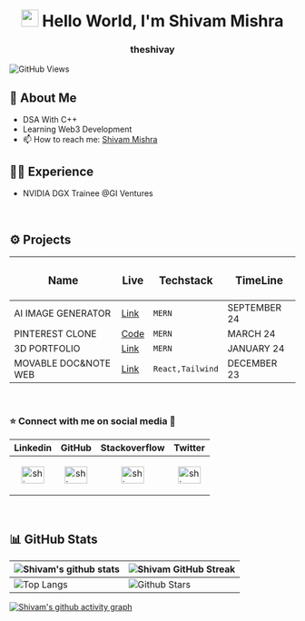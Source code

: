 <h1 align="center"><img src="https://emojis.slackmojis.com/emojis/images/1531849430/4246/blob-sunglasses.gif?1531849430" width="30"/> Hello World, I'm Shivam Mishra</h1>
<h3 align="center">theshivay</h3>



![GitHub Views](https://komarev.com/ghpvc/?username=theshivay&color=blueviolet)

<h2 align="left">👋 About Me</h2>

- DSA With C++
- Learning Web3 Development
- 📫 How to reach me: [Shivam Mishra](https://www.linkedin.com/in/shivam-mishra-a06654258/)


<h2 align="left">🙎‍♂️ Experience</h2>

- NVIDIA DGX Trainee @GI Ventures
<br>



<h2>⚙️ Projects  </h2>

| <h3>Name</h3> | <h3>Live</h3> | <h3>Techstack</h3> | <h3>TimeLine</h3> |
|-----------|-----------|-----------|-----------|
|AI IMAGE GENERATOR| [Link](https://ai-image-generator-org.netlify.app/) | ```MERN```| SEPTEMBER 24|
|PINTEREST CLONE| [Code](https://github.com/theshivay/Pinterest-clone) |```MERN```| MARCH 24 |
|3D PORTFOLIO| [Link](https://lustrous-vacherin-59db0b.netlify.app/) | ```MERN``` | JANUARY 24 |
|MOVABLE DOC&NOTE WEB| [Link](https://docsnotes-react-app.netlify.app/) | ```React,Tailwind``` | DECEMBER 23 |

<br>
<h3 align="left">⭐ Connect with me on social media 📲 </h3>


| Linkedin | GitHub | Stackoverflow | Twitter |
|-----------|-----------|-----------|-----------|
| <p align="center"><a href="https://www.linkedin.com/in/shivam-mishra-a06654258/" target="_blank"><img align="center" src="https://raw.githubusercontent.com/rahuldkjain/github-profile-readme-generator/master/src/images/icons/Social/linked-in-alt.svg" alt="shivammishra" height="30" width="40" /></a></p> | <p align="center"> <a href="https://github.com/theshivay" target="_blank"><img align="center" src="https://raw.githubusercontent.com/rahuldkjain/github-profile-readme-generator/master/src/images/icons/Social/github.svg" alt="shivammishra" height="30" width="40" /></a> </p> | <p align="center"><a href="https://stackoverflow.com/users/24518908/shivam-mishra" target="_blank"><img align="center" src="https://raw.githubusercontent.com/rahuldkjain/github-profile-readme-generator/master/src/images/icons/Social/stack-overflow.svg" alt="shivammishra" height="30" width="40" /></a> </p> |<p align="center"> <a href="https://x.com/ShivamMish88131" target="_blank"><img align="center" src="https://raw.githubusercontent.com/rahuldkjain/github-profile-readme-generator/master/src/images/icons/Social/twitter.svg" alt="shivammishra" height="30" width="40" /></a> </p>|
<br>




## 📊 GitHub Stats
| ![Shivam's github stats](https://github-readme-stats.vercel.app/api?username=theshivay&show_icons=true&theme=radical) | ![Shivam GitHub Streak](https://github-readme-streak-stats.herokuapp.com/?user=theshivay&theme=highcontrast&hide_border=false)                                                                                                           |
| --------------------------------------------------------------------------------------------------------------------------------- | ----------------------------------------------------------------------------------------------------------------------------------------------------------------------------------------------------------------- |
| ![Top Langs](https://github-readme-stats.vercel.app/api/top-langs/?username=theshivay&theme=highcontrast&hide_border=false&include_all_commits=true&count_private=false&layout=compact) | ![Github Stars](https://github-readme-stats.vercel.app/api?username=theshivay&show_icons=true&locale=en&count_private=true&hide_rank=true&custom_title=My%20GitHub%20Stats&disable_animations=true&theme=radical) |

[![Shivam's github activity graph](https://github-readme-activity-graph.vercel.app/graph?username=theshivay&theme=chartreuse-dark)](https://github.com/theshivay/github-readme-activity-graph)

